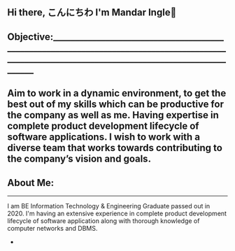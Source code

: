 ## Hi there, こんにちわ I'm Mandar Ingle👋

## Objective:_________________________________________________________________________________________________________________________________________________
## Aim to work in a dynamic environment, to get the best out of my skills which can be productive for the company as well as me. Having expertise in complete product development lifecycle of software applications. I wish to work with a diverse team that works towards contributing to the company’s vision and goals.

## About Me:
_________________________________________________________________________________________________________________________________________________
I am BE Information Technology & Engineering Graduate passed out in 2020. I'm having an extensive experience in complete product development lifecycle of software application along with thorough knowledge of computer networks and DBMS.

*
